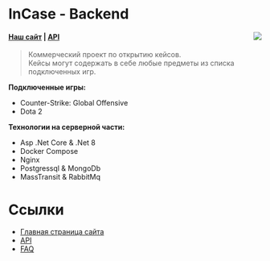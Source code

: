 # InCase - Backend

<img src="https://sun9-9.userapi.com/impg/TvxOs5Z6Oq4zIVtUnJD0uvbLUPHa86M0OkuSBQ/xwSvc-KOU-s.jpg?size=107x55&quality=96&sign=80e1a5000a20607c8bd1afe5453abefc&type=album" align="right"/>

#### [Наш сайт](https://in-case.games) | [API](https://api.in-case.games/api/)

> Коммерческий проект по открытию кейсов.</br>
> Кейсы могут содержать в себе любые предметы из
> списка подключенных игр.

<b>Подключенные игры:</b>

- Counter-Strike: Global Offensive
- Dota 2

<b>Технологии на серверной части:</b>

- Asp .Net Core & .Net 8
- Docker Compose
- Nginx
- Postgressql & MongoDb
- MassTransit & RabbitMq

# Ссылки

- [Главная страница сайта](https://in-case.games/)
- [API](https://api.in-case.games/api/)
- [FAQ](https://in-case.games/faq)

